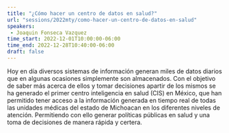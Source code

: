```yaml
---
title: "¿Cómo hacer un centro de datos en salud?"
url: "sessions/2022mty/como-hacer-un-centro-de-datos-en-salud"
speakers:
 - Joaquin Fonseca Vazquez
time_start: 2022-12-01T10:00:00-06:00
time_end: 2022-12-28T10:40:00-06:00
draft: false
---
```


Hoy en día diversos sistemas de información generan miles de datos diarios que en algunas ocasiones simplemente son almacenados. Con el objetivo de saber más acerca de ellos y tomar decisiones apartir de los mismos se ha generado el primer centro inteligencia en salud (CIS) en México, que han permitido tener acceso  a la información generada en tiempo real de todas las unidades médicas del estado de Michoacan en los diferentes niveles de atención. Permitiendo con ello generar políticas públicas en salud y una toma de decisiones de manera rápida y certera.